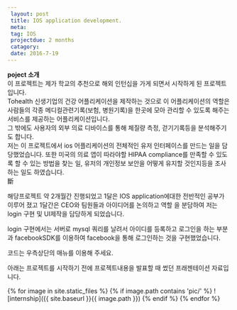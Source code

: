 ```yaml
---
 layout: post
 title: IOS application development.
 meta: 
 tag: IOS
 projectdue: 2 months
 catagory:
 date: 2016-7-19
---
```


 **poject 소개**     
 이 프로젝트는 제가 학교의 추천으로 해외 인턴십을 가게 되면서 시작하게 된 프로젝트입니다.  
Tohealth 신생기업의 건강 어플리케이션을 제작하는 것으로 이 어플리케이션의 역할은 사람들의 각종 메디컬관련기록(보험, 병원기록)을 한곳에 모아 관리할 수 있도록 해주는 서비스를 제공하는 어플리케이션입니다.  
그 밖에도 사용자의 외부 의료 디바이스를 통해 체질량 측정, 걷기기록등을 분석해주기도 합니다.  
저는 이 프로젝트에서 ios 어플리케이션의 전체적인 유저 인터페이스를 만드는 일을 담당했었습니다. 또한 미국의 의료 앱이 따라야할 HIPAA compliance를 만족할 수 있도록 할 수 있는 방법을 찾는 일, 유저의 개인정보 보안을 어떻게 유지할 것인지등을 조사하는 일도 하였습니다.     
斷

해당프로젝트 약 2개월간 진행되었고 1달은 IOS application에대한 전반적인 공부가 이루어 졌고 1달간은 CEO와 팀원들과 아이디어를 논의하고 역할 을 분담하여 저는 login 구현 및 UI제작을 담당하게 되었습니다.  

login 구현에서는 서버로 mysql 쿼리를 날려서 아이디를 등록하고 로그인을 하는 부분과 facebookSDK를 이용하여 facebook을 통해 로그인하는 것을 구현했었습니다. 

코드는 우측상단의 매뉴를 이용해 주세요. 

아래는 프로젝트를 시작하기 전에 프로젝트내용을 발표할 때 썼던 프래젠테이션 자료입니다. 


{% for image in site.static_files %}
    {% if image.path contains 'pic/' %}	
![internship]({{ site.baseurl }}{{ image.path }})
    {% endif %}
{% endfor %}


